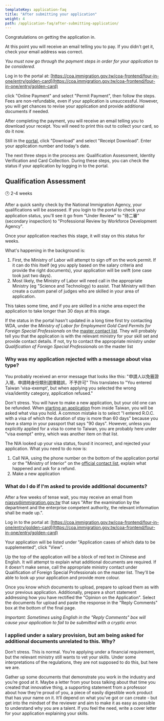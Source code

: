 ```yaml
---
templateKey: application-faq
title: "After submitting your application"
weight: 4
path: /application-faq/after-submitting-application/
---
```


<!--- (c) Tom Fifield, licensed under a
Creative Commons Attribution-NonCommercial-ShareAlike 4.0 International License. -->

Congratulations on getting the application in.

At this point you will receive an email telling you to pay.
If you didn't get it, check your email address was correct.

_You must now go through the payment steps in order for your application to be considered._

Log in to the portal at:
[https://coa.immigration.gov.tw/coa-frontend/four-in-one/entry/golden-card](https://coa.immigration.gov.tw/coa-frontend/four-in-one/entry/golden-card)

click "Online Payment" and select "Permit Payment", then follow the steps. Fees are non-refundable,
even if your application is unsuccessful. However, you will get chances to revise your application
and provide additional documents if needed.

After completing the payment, you will receive an email telling you to download your receipt.
You will need to print this out to collect your card, so do it now.

Still in the [portal](https://coa.immigration.gov.tw/coa-frontend/four-in-one/entry/golden-card),
click "Download" and select "Receipt Download". Enter your application number and today's date.

The next three steps in the process are: Qualification Assessment, Identity Verification and Card Collection.
During these steps, you can check the status if your application by logging in to the portal.

## Qualification Assessment

🕑 2-4 weeks

After a quick sanity check by the National Immigration Agency, your qualifications will be assessed.
If you login to the portal to check your application status, you'll see it go from "Under Review"
to "待二審" (secondary inspection) to "Professional Review by Workforce Development Agency".

Once your application reaches this stage, it will stay on this status for weeks.

What's happening in the background is:

1. First, the Ministry of Labor will attempt to sign off on the work permit. If it can do this itself (eg you apply based on the salary criteria and provide the right documents), your application will be swift (one case took just two days).
1. Most likely, the Ministry of Labor will need call in the appropriate Ministry (eg "Science and Technology) to assist. That Ministry will then create a custom panel of judges who are skilled in your area of application.

This takes some time, and if you are skilled in a niche area expect the application to take longer than 30 days at this stage.

If the status in the portal hasn't updated in a long time first try contacting WDA, under the _Ministry of Labor for Employment Gold Card Permits for Foreign Special Professionals_ on the [master contact list](https://foreigntalentact.ndc.gov.tw/en/cp.aspx?n=D927ED39BDAE7478&s=DA2F7BC919B77E24).
They will probably tell you that the application is with the relevant ministry for your skill set and provide contact details.
If not, try to contact the appropriate ministry under _Qualification of Foreign Special Professionals_ on the master list

### Why was my application rejected with a message about visa type?

You probably received an error message that looks like this: "申請人以免籤證入境，申請時身份類別選擇錯誤，不予許可"
This translates to "You entered Taiwan 'visa-exempt', but when applying you selected the wrong
visa/identity category, application refused."

Don't stress. You will have to make a new application, but your old one can be refunded.
When [starting an application](/application-faq/application/#starting-your-application) from inside
Taiwan, you will be asked what visa you hold. A common mistake is to select
"I entered R.O.C. with a visa of which the duration of stay is more than 60 days" because you have a
stamp in your passport that says "90 days". However, unless you explicitly applied for a visa to
come to Taiwan, you are probably here under "visa exempt" entry, which was another item on that list.

The NIA looked up your visa status, found it incorrect, and rejected your application.
What you need to do now is:

1. Call NIA, using the phone number on the bottom of the application portal or the "Ministry of Interior" on the [official contact list](https://foreigntalentact.ndc.gov.tw/en/cp.aspx?n=D927ED39BDAE7478&s=DA2F7BC919B77E24), explain what happened and ask for a refund.
1. Make a new application

### What do I do if I'm asked to provide additional documents?

After a few weeks of tense wait, you may receive an email from niasys@immigration.gov.tw that says
"After the examination by the department and the enterprise competent authority, the relevant information shall be made up.".

Log in to the portal at:
[https://coa.immigration.gov.tw/coa-frontend/four-in-one/entry/golden-card](https://coa.immigration.gov.tw/coa-frontend/four-in-one/entry/golden-card)

Your application will be listed under "Application cases of which data to be supplemented", click "View".

Up the top of the application will be a block of red text in Chinese and English. It will attempt
to explain what additional documents are required. If it doesn't make sense, call the appropriate
ministry contact under Qualification of Foreign Special Professionals on the master list. They'll be
able to look up your application and provide more colour.

Once you know which documents to upload, prepare to upload them as with your previous application.
Additionally, prepare a short statement addressing how you have rectified the "Opinion
on the Application". Select the documents for upload and paste the response in the "Reply Comments"
box at the bottom of the final page.

_Important: Sometimes using English in the "Reply Comments" box will cause your application to fail
to be submitted with a cryptic error._

### I applied under a salary provision, but am being asked for additional documents unrelated to this. Why?

Don’t stress. This is normal. You’re applying under a financial requirement, but the relevant
ministry still wants to vet your skills. Under some interpretations of the regulations, they
are not supposed to do this, but here we are.

Gather up some documents that demonstrate you work in the industry and you’re good at it. Maybe a
letter from your boss talking about that time you created that innovative thing, a supporting
statement from a professor about how they’re proud of you, a piece of easily digestible work
product that has your name on it. It’ll depend on what you’ve got or can create - but get into
the mindset of the reviewer and aim to make it as easy as possible to understand why you are a
talent. If you feel the need, write a cover letter for your application explaining your skills.
